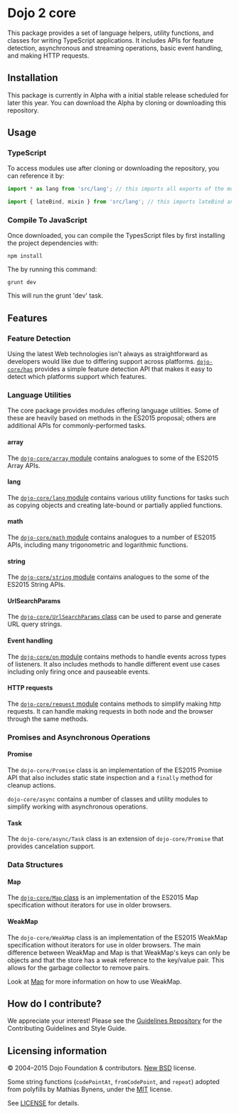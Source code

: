 # Dojo 2 core

This package provides a set of language helpers, utility functions, and classes for writing TypeScript applications.
It includes APIs for feature detection, asynchronous and streaming operations, basic event handling,
and making HTTP requests.

## Installation

This package is currently in Alpha with a initial stable release scheduled for later this year. You can download
the Alpha by cloning or downloading this repository.

## Usage

### TypeScript

To access modules use after cloning or downloading the repository, you can reference it by:

```ts
import * as lang from 'src/lang'; // this imports all exports of the module as the object lang

import { lateBind, mixin } from 'src/lang'; // this imports lateBind and mixin from the module
```

### Compile To JavaScript

Once downloaded, you can compile the TypesScript files by first installing the project dependencies with:

```
npm install
```

The by running this command:

```
grunt dev
```

This will run the grunt 'dev' task.

## Features

### Feature Detection

Using the latest Web technologies isn't always as straightforward as developers would like due to differing support
across platforms. [`dojo-core/has`](docs/has.md) provides a simple feature detection API that makes it easy to
detect which platforms support which features.

### Language Utilities

The core package provides modules offering language utilities.  Some of these are heavily based
on methods in the ES2015 proposal; others are additional APIs for commonly-performed tasks.

#### array

The [`dojo-core/array` module](docs/array.md) contains analogues to some of the ES2015 Array APIs.

#### lang

The [`dojo-core/lang` module](docs/lang.md) contains various utility functions for tasks such as copying objects
and creating late-bound or partially applied functions.

#### math

The [`dojo-core/math` module](docs/math.md) contains analogues to a number of ES2015 APIs, including many trigonometric and logarithmic
functions.

#### string

The [`dojo-core/string` module](docs/string.md) contains analogues to the some of the ES2015 String APIs.

#### UrlSearchParams

The [`dojo-core/UrlSearchParams` class](docs/UrlSearchParams.md) can be used to parse and generate URL query strings.

#### Event handling

The [`dojo-core/on` module](docs/on.md) contains methods to handle events across types of listeners.  It also includes methods to handle different event use cases including only firing
once and pauseable events.

#### HTTP requests

The [`dojo-core/request` module](docs/request.md) contains methods to simplify making http requests. It can handle
making requests in both node and the browser through the same methods.

### Promises and Asynchronous Operations

#### Promise

The `dojo-core/Promise` class is an implementation of the ES2015 Promise API that also includes static state
inspection and a `finally` method for cleanup actions.

`dojo-core/async` contains a number of classes and utility modules to simplify working with asynchronous operations.

#### Task

The `dojo-core/async/Task` class is an extension of `dojo-core/Promise` that provides cancelation support.

### Data Structures

#### Map

The [`dojo-core/Map` class](docs/Map.md) is an implementation of the ES2015 Map specification
without iterators for use in older browsers.

#### WeakMap

The `dojo-core/WeakMap` class is an implementation of the ES2015 WeakMap specification
without iterators for use in older browsers. The main difference between WeakMap and Map
is that WeakMap's keys can only be objects and that the store has a weak reference
to the key/value pair. This allows for the garbage collector to remove pairs.

Look at [Map](docs/Map.md) for more information on how to use WeakMap.

## How do I contribute?

We appreciate your interest! Please see the [Guidelines Repository](https://github.com/dojo/guidelines#readme)
for the Contributing Guidelines and Style Guide.

## Licensing information

© 2004–2015 Dojo Foundation & contributors. [New BSD](http://opensource.org/licenses/BSD-3-Clause) license.

Some string functions (`codePointAt`, `fromCodePoint`, and `repeat`) adopted from polyfills by Mathias Bynens,
under the [MIT](http://opensource.org/licenses/MIT) license.

See [LICENSE](LICENSE) for details.
